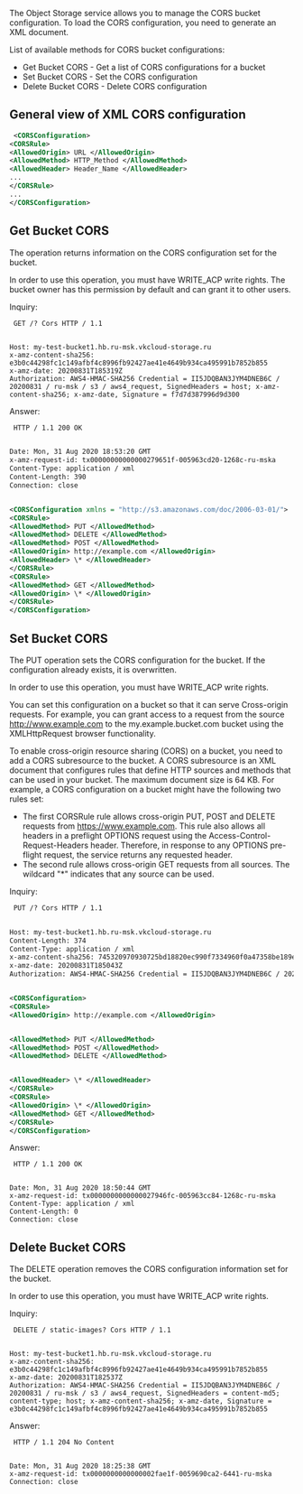 The Object Storage service allows you to manage the CORS bucket configuration. To load the CORS configuration, you need to generate an XML document.

List of available methods for CORS bucket configurations:

- Get Bucket CORS - Get a list of CORS configurations for a bucket
- Set Bucket CORS - Set the CORS configuration
- Delete Bucket CORS - Delete CORS configuration

## General view of XML CORS configuration

```xml
 <CORSConfiguration>
<CORSRule>
<AllowedOrigin> URL </AllowedOrigin>
<AllowedMethod> HTTP_Method </AllowedMethod>
<AllowedHeader> Header_Name </AllowedHeader>
...
</CORSRule>
...
</CORSConfiguration>
```

## Get Bucket CORS

The operation returns information on the CORS configuration set for the bucket.

In order to use this operation, you must have WRITE_ACP write rights. The bucket owner has this permission by default and can grant it to other users.

Inquiry:

```http
 GET /? Cors HTTP / 1.1


Host: my-test-bucket1.hb.ru-msk.vkcloud-storage.ru
x-amz-content-sha256: e3b0c44298fc1c149afbf4c8996fb92427ae41e4649b934ca495991b7852b855
x-amz-date: 20200831T185319Z
Authorization: AWS4-HMAC-SHA256 Credential = II5JDQBAN3JYM4DNEB6C / 20200831 / ru-msk / s3 / aws4_request, SignedHeaders = host; x-amz-content-sha256; x-amz-date, Signature = f7d7d387996d9d300
```

Answer:

```xml
 HTTP / 1.1 200 OK


Date: Mon, 31 Aug 2020 18:53:20 GMT
x-amz-request-id: tx00000000000000279651f-005963cd20-1268c-ru-mska
Content-Type: application / xml
Content-Length: 390
Connection: close


<CORSConfiguration xmlns = "http://s3.amazonaws.com/doc/2006-03-01/">
<CORSRule>
<AllowedMethod> PUT </AllowedMethod>
<AllowedMethod> DELETE </AllowedMethod>
<AllowedMethod> POST </AllowedMethod>
<AllowedOrigin> http://example.com </AllowedOrigin>
<AllowedHeader> \* </AllowedHeader>
</CORSRule>
<CORSRule>
<AllowedMethod> GET </AllowedMethod>
<AllowedOrigin> \* </AllowedOrigin>
</CORSRule>
</CORSConfiguration>
```

## Set Bucket CORS

The PUT operation sets the CORS configuration for the bucket. If the configuration already exists, it is overwritten.

In order to use this operation, you must have WRITE_ACP write rights.

You can set this configuration on a bucket so that it can serve Cross-origin requests. For example, you can grant access to a request from the source http://www.example.com to the my.example.bucket.com bucket using the XMLHttpRequest browser functionality.

To enable cross-origin resource sharing (CORS) on a bucket, you need to add a CORS subresource to the bucket. A CORS subresource is an XML document that configures rules that define HTTP sources and methods that can be used in your bucket. The maximum document size is 64 KB. For example, a CORS configuration on a bucket might have the following two rules set:

- The first CORSRule rule allows cross-origin PUT, POST and DELETE requests from https://www.example.com. This rule also allows all headers in a preflight OPTIONS request using the Access-Control-Request-Headers header. Therefore, in response to any OPTIONS pre-flight request, the service returns any requested header.
- The second rule allows cross-origin GET requests from all sources. The wildcard "\*" indicates that any source can be used.

Inquiry:

```xml
 PUT /? Cors HTTP / 1.1


Host: my-test-bucket1.hb.ru-msk.vkcloud-storage.ru
Content-Length: 374
Content-Type: application / xml
x-amz-content-sha256: 745320970930725bd18820ec990f7334960f0a47358be189e77504cc094be77e
x-amz-date: 20200831T185043Z
Authorization: AWS4-HMAC-SHA256 Credential = II5JDQBAN3JYM4DNEB6C / 20200831 / ru-msk / s3 / aws4_request, SignedHeaders = content-md5; content-type; host; x-amz-content-sha256; x-amz-fs6beed9ad2cc-amz-amz-content-sha256; x-amz-86-a-d9ed9ecc07;


<CORSConfiguration>
<CORSRule>
<AllowedOrigin> http://example.com </AllowedOrigin>


<AllowedMethod> PUT </AllowedMethod>
<AllowedMethod> POST </AllowedMethod>
<AllowedMethod> DELETE </AllowedMethod>


<AllowedHeader> \* </AllowedHeader>
</CORSRule>
<CORSRule>
<AllowedOrigin> \* </AllowedOrigin>
<AllowedMethod> GET </AllowedMethod>
</CORSRule>
</CORSConfiguration>
```

Answer:

```http
 HTTP / 1.1 200 OK


Date: Mon, 31 Aug 2020 18:50:44 GMT
x-amz-request-id: tx0000000000000027946fc-005963cc84-1268c-ru-mska
Content-Type: application / xml
Content-Length: 0
Connection: close
```

## Delete Bucket CORS

The DELETE operation removes the CORS configuration information set for the bucket.

In order to use this operation, you must have WRITE_ACP write rights.

Inquiry:

```http
 DELETE / static-images? Cors HTTP / 1.1


Host: my-test-bucket1.hb.ru-msk.vkcloud-storage.ru
x-amz-content-sha256: e3b0c44298fc1c149afbf4c8996fb92427ae41e4649b934ca495991b7852b855
x-amz-date: 20200831T182537Z
Authorization: AWS4-HMAC-SHA256 Credential = II5JDQBAN3JYM4DNEB6C / 20200831 / ru-msk / s3 / aws4_request, SignedHeaders = content-md5; content-type; host; x-amz-content-sha256; x-amz-date, Signature = e3b0c44298fc1c149afbf4c8996fb92427ae41e4649b934ca495991b7852b855
```

Answer:

```http
 HTTP / 1.1 204 No Content


Date: Mon, 31 Aug 2020 18:25:38 GMT
x-amz-request-id: tx0000000000000002fae1f-0059690ca2-6441-ru-mska
Connection: close
```
